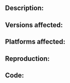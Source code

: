 <!--
Hello!

Thank you for taking your time submitting this issue. To make it easy for everyone to debug, we'll just need a few key pieces of information:



Description of the bug (or enhancement):
Describe as much as you can what happened. Include the workarounds you have tried, tools you may have used alongside, build processes and the like.

Versions affected:
Include the version of Ractive affected. To ensure that this is not a regression nor has already been fixed in the next version, it is advised to also test the previous versions and next versions.

Platforms affected:
Include the browser or runtime, and if necessary, operating system and device.

Reproduction:
Include a link to a live specimen of the bug. For your convenience, you can fork this fiddle:

    https://jsfiddle.net/evschris/swkz9n7n/

Code:
It is advised to include the code in question in the issue. This allows us to have a historical reference of your code should your demo service be offline.



Once again, thank you for your time and patience.

Ractive Community

-->

## Description:

## Versions affected:

## Platforms affected:

## Reproduction:

## **Code:**
